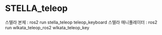 # STELLA_teleop

스텔라 본체 : ros2 run stella_teleop teleop_keyboard
스텔라 매니퓰레이터 : ros2 run wlkata_teleop_ros2 wlkata_teleop_key
